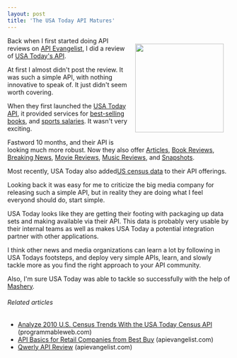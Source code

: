 ```yaml
---
layout: post
title: 'The USA Today API Matures'
---
```

<a title="USA Today API" href="http://developer.usatoday.com/"><img style="padding: 15px;" src="http://www.editorsweblog.org/usatoday.gif" alt="" width="200" align="right" /></a>Back when I first started doing API reviews on <a title="API Evangelist" href="http://www.apievangelist.com">API Evangelist</a>, I did a review of <a title="USA Todays first release of their API" href="http://blog.apievangelist.com/2010/10/27/usa-today-api-review/">USA Today's API</a>.<p></p>
At first I almost didn't post the review.  It was such a simple API, with nothing innovative to speak of.  It just didn't seem worth covering.<p></p>
When they first launched the <a title="USA Today API" href="http://developer.usatoday.com/">USA Today API</a>, it provided services for <a title="best-selling books" href="http://developer.usatoday.com/docs/read/bestselling_books">best-selling books</a>, and <a title="Sports Salaries" href="http://developer.usatoday.com/docs/read/salaries">sports salaries</a>.  It wasn't very exciting.<p></p>
Fastword 10 months, and their API is looking much more robust.  Now they also offer <a title="Articles" href="http://developer.usatoday.com/docs/read/articles">Articles</a>, <a title="Book Reviews" href="http://developer.usatoday.com/docs/read/book_reviews">Book Reviews</a>, <a title="Breaking News" href="http://developer.usatoday.com/docs/read/Breaking_News">Breaking News</a>, <a title="Movie Reviews" href="http://developer.usatoday.com/docs/read/movie_reviews">Movie Reviews</a>, <a title="Music Reviews" href="http://developer.usatoday.com/docs/read/music_reviews">Music Reviews</a>, and <a title="Snapshots" href="http://developer.usatoday.com/docs/read/snapshots">Snapshots</a>.<p></p>
Most recently, USA Today also added<a title="US Census Data" href="http://developer.usatoday.com/docs/read/Census">US census data</a> to their API offerings.<p></p>
Looking back it was easy for me to criticize the big media company for releasing such a simple API, but in reality they are doing what I feel everyond should do, start simple.<p></p>
USA Today looks like they are getting their footing with packaging up data sets and making available via their API.  This data is probably very usable by their internal teams as well as makes USA Today a potential integration partner with other applications.<p></p>
I think other news and media organizations can learn a lot by following in USA Todays footsteps, and deploy very simple APIs, learn, and slowly tackle more as you find the right approach to your API community.<p></p>
Also, I'm sure USA Today was able to tackle so successfully with the help of <a title="Mashery" href="http://www.mashery.com">Mashery</a>.
<h6 class="zemanta-related-title" style="font-size: 1em;">Related articles</h6>
<ul class="zemanta-article-ul">
	<li class="zemanta-article-ul-li"><a href="http://blog.programmableweb.com/2011/06/09/analyze-2010-u-s-census-trends-with-the-usa-today-census-api/">Analyze 2010 U.S. Census Trends With the USA Today Census API</a> (programmableweb.com)</li>
	<li class="zemanta-article-ul-li"><a href="http://blog.apievangelist.com/2011/06/03/api-basics-for-retail-companies-from-best-buy/">API Basics for Retail Companies from Best Buy</a> (apievangelist.com)</li>
	<li class="zemanta-article-ul-li"><a href="http://blog.apievangelist.com/2011/05/29/qwerly-api-review/">Qwerly API Review</a> (apievangelist.com)</li>
</ul>
